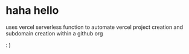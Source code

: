 # haha hello
uses vercel serverless function to automate vercel project creation and subdomain creation within a github org 

: )
